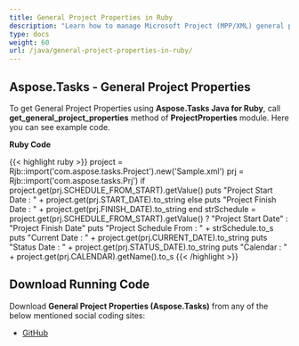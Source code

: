 ```yaml
---
title: General Project Properties in Ruby
description: "Learn how to manage Microsoft Project (MPP/XML) general properties using Aspose.Tasks Java for Ruby."
type: docs
weight: 60
url: /java/general-project-properties-in-ruby/
---
```


## **Aspose.Tasks - General Project Properties**
To get General Project Properties using **Aspose.Tasks Java for Ruby**, call **get_general_project_properties** method of **ProjectProperties** module. Here you can see example code.

**Ruby Code**

{{< highlight ruby >}}
project = Rjb::import('com.aspose.tasks.Project').new('Sample.xml')
prj = Rjb::import('com.aspose.tasks.Prj')
if project.get(prj.SCHEDULE_FROM_START).getValue()
    puts "Project Start Date : " + project.get(prj.START_DATE).to_string
else
    puts "Project Finish Date : " + project.get(prj.FINISH_DATE).to_string
end
strSchedule = project.get(prj.SCHEDULE_FROM_START).getValue() ? "Project Start Date" : "Project Finish Date"
puts "Project Schedule From : " + strSchedule.to_s
puts "Current Date : " + project.get(prj.CURRENT_DATE).to_string
puts "Status Date : " + project.get(prj.STATUS_DATE).to_string
puts "Calendar : " + project.get(prj.CALENDAR).getName().to_s
{{< /highlight >}}

## **Download Running Code**
Download **General Project Properties (Aspose.Tasks)** from any of the below mentioned social coding sites:

- [GitHub](https://github.com/aspose-tasks/Aspose.Tasks-for-Java/blob/master/Plugins/Aspose_Tasks_Java_for_Ruby/lib/asposetasksjava/Projects/projectproperties.rb)
